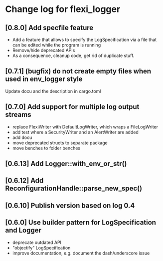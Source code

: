 # Change log for flexi_logger

## [0.8.0] Add specfile feature
* Add a feature that allows to specify the LogSpecification via a file 
  that can be edited while the program is running
* Remove/hide deprecated APIs
* As a consequence, cleanup code, get rid of duplicate stuff.

## [0.7.1] (bugfix)  do not create empty files when used in env_logger style
Update docu and the description in cargo.toml

## [0.7.0] Add support for multiple log output streams
- replace FlexiWriter with DefaultLogWriter, which wraps a FileLogWriter
- add test where a SecurityWriter and an AlertWriter are added
- add docu
- move deprecated structs to separate package
- move benches to folder benches

## [0.6.13] Add Logger::with_env_or_str()

## [0.6.12] Add ReconfigurationHandle::parse_new_spec()

## [0.6.10] Publish version based on log 0.4


## [0.6.0] Use builder pattern for LogSpecification and Logger
- deprecate outdated API
- "objectify" LogSpecification
- improve documentation, e.g. document the dash/underscore issue
